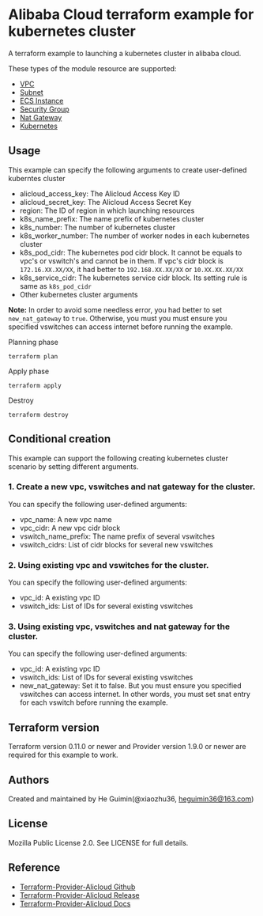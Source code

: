 Alibaba Cloud terraform example for kubernetes cluster
======================================================

A terraform example to launching a kubernetes cluster in alibaba cloud.

These types of the module resource are supported:

- [VPC](https://www.terraform.io/docs/providers/alicloud/r/vpc.html)
- [Subnet](https://www.terraform.io/docs/providers/alicloud/r/vswitch.html)
- [ECS Instance](https://www.terraform.io/docs/providers/alicloud/r/instance.html)
- [Security Group](https://www.terraform.io/docs/providers/alicloud/r/security_group.html)
- [Nat Gateway](https://www.terraform.io/docs/providers/alicloud/r/nat_gateway.html)
- [Kubernetes](https://www.terraform.io/docs/providers/alicloud/r/cs_kubernetes.html)


Usage
-----
This example can specify the following arguments to create user-defined kuberntes cluster

* alicloud_access_key: The Alicloud Access Key ID
* alicloud_secret_key: The Alicloud Access Secret Key
* region: The ID of region in which launching resources
* k8s_name_prefix: The name prefix of kubernetes cluster
* k8s_number: The number of kubernetes cluster
* k8s_worker_number: The number of worker nodes in each kubernetes cluster
* k8s_pod_cidr: The kubernetes pod cidr block. It cannot be equals to vpc's or vswitch's and cannot be in them. If vpc's cidr block is `172.16.XX.XX/XX`,
it had better to `192.168.XX.XX/XX` or `10.XX.XX.XX/XX`
* k8s_service_cidr: The kubernetes service cidr block. Its setting rule is same as `k8s_pod_cidr`
* Other kubernetes cluster arguments

**Note:** In order to avoid some needless error, you had better to set `new_nat_gateway` to `true`.
Otherwise, you must you must ensure you specified vswitches can access internet before running the example.

Planning phase

    terraform plan

Apply phase

	terraform apply


Destroy

    terraform destroy


Conditional creation
--------------------
This example can support the following creating kubernetes cluster scenario by setting different arguments.

### 1. Create a new vpc, vswitches and nat gateway for the cluster.

You can specify the following user-defined arguments:

* vpc_name: A new vpc name
* vpc_cidr: A new vpc cidr block
* vswitch_name_prefix: The name prefix of several vswitches
* vswitch_cidrs: List of cidr blocks for several new vswitches

### 2. Using existing vpc and vswitches for the cluster.

You can specify the following user-defined arguments:

* vpc_id: A existing vpc ID
* vswitch_ids: List of IDs for several existing vswitches

### 3. Using existing vpc, vswitches and nat gateway for the cluster.

You can specify the following user-defined arguments:

* vpc_id: A existing vpc ID
* vswitch_ids: List of IDs for several existing vswitches
* new_nat_gateway: Set it to false. But you must ensure you specified vswitches can access internet.
In other words, you must set snat entry for each vswitch before running the example.


Terraform version
-----------------
Terraform version 0.11.0 or newer and Provider version 1.9.0 or newer are required for this example to work.

Authors
-------
Created and maintained by He Guimin(@xiaozhu36, heguimin36@163.com)

License
-------
Mozilla Public License 2.0. See LICENSE for full details.

Reference
---------
* [Terraform-Provider-Alicloud Github](https://github.com/terraform-providers/terraform-provider-alicloud)
* [Terraform-Provider-Alicloud Release](https://releases.hashicorp.com/terraform-provider-alicloud/)
* [Terraform-Provider-Alicloud Docs](https://www.terraform.io/docs/providers/alicloud/)


